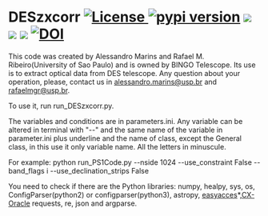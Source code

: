 # DESzxcorr <a href="https://github.com/mgckind/easyaccess/blob/master/LICENSE.txt"><img src="https://img.shields.io/badge/license-NCSA%20License-blue.svg" alt="License" /> </a> <a href="https://pypi.python.org/pypi/easyaccess/1.4.7"><img src="https://img.shields.io/badge/pypi-v1.4.7-orange.svg" alt="pypi version"/></a> ![](https://img.shields.io/conda/v/mgckind/easyaccess.svg) ![](https://img.shields.io/conda/pn/mgckind/easyaccess.svg) ![](https://img.shields.io/badge/python-2.7%7C3.6-blue.svg) [![DOI](http://joss.theoj.org/papers/10.21105/joss.01022/status.svg)](https://doi.org/10.21105/joss.01022)



This code was created by Alessandro Marins and Rafael M. Ribeiro(University of Sao Paulo) and is owned by BINGO Telescope. Its use is to extract optical data from DES telescope. Any question about your operation, please, contact us in alessandro.marins@usp.br and rafaelmgr@usp.br.

To use it, run run_DESzxcorr.py.

The variables and conditions are in parameters.ini. Any variable can be altered in terminal with "--" and the same name of the variable in parameter.ini plus underline and the name of class, except the General class, in this use it only variable name. All the letters in minuscule.

For example: python run_PS1Code.py --nside 1024 --use_constraint False --band_flags i --use_declination_strips False

You need to check if there are the Python libraries: numpy, healpy, sys, os, ConfigParser(python2) or configparser(python3), astropy, [easyacces](https://github.com/mgckind/easyaccess)*,[CX-Oracle](https://cx-oracle.readthedocs.io/en/latest/user_guide/installation.html) requests, re, json and argparse.




